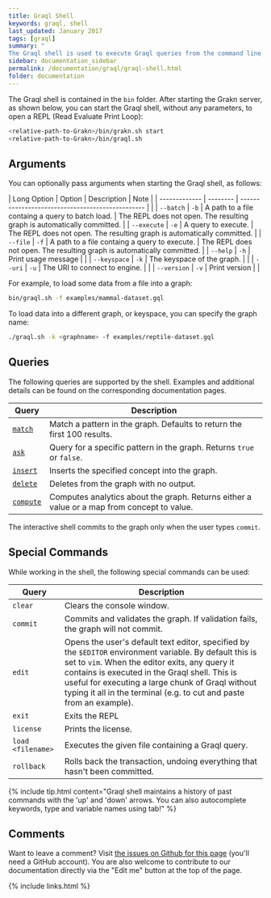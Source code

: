 ```yaml
---
title: Graql Shell
keywords: graql, shell
last_updated: January 2017
tags: [graql]
summary: "
The Graql shell is used to execute Graql queries from the command line, or to let Graql be invoked from other applications."
sidebar: documentation_sidebar
permalink: /documentation/graql/graql-shell.html
folder: documentation
---
```


The Graql shell is contained in the `bin` folder. After starting the Grakn server, as shown below, you can start the Graql shell, without any parameters, to open a REPL (Read Evaluate Print Loop):

```bash
<relative-path-to-Grakn>/bin/grakn.sh start 
<relative-path-to-Grakn>/bin/graql.sh
```

## Arguments

You can optionally pass arguments when starting the Graql shell, as follows:

| Long Option   | Option   | Description                                      | Note |
| ------------- | -------- | ------------------------------------------------ | |
| `--batch`     | `-b`     | A path to a file containg a query to batch load. | The REPL does not open. The resulting graph is automatically committed. |
| `--execute`   | `-e`     | A query to execute.                              | The REPL does not open. The resulting graph is automatically committed. |
| `--file`      | `-f`     | A path to a file containg a query to execute.    | The REPL does not open. The resulting graph is automatically committed. |
| `--help`      | `-h`     | Print usage message                              | |
| `--keyspace`  | `-k`     | The keyspace of the graph.                       | |
| `--uri`       | `-u`     | The URI to connect to engine.                    | |
| `--version`   | `-v`     | Print version                                    | |


For example, to load some data from a file into a graph:

```bash
bin/graql.sh -f examples/mammal-dataset.gql
```


To load data into a different graph, or keyspace, you can specify the graph name:

```bash
./graql.sh -k <graphname> -f examples/reptile-dataset.gql
``` 

## Queries

The following queries are supported by the shell. Examples and additional details can be found on the corresponding documentation pages.

| Query | Description                                   |
| ----------- | --------------------------------------------- |
| [`match`](./match-queries.html)     | Match a pattern in the graph. Defaults to return the first 100 results. |
| [`ask`](./ask-queries.html)       | Query for a specific pattern in the graph. Returns `true` or `false`. |
| [`insert`](./insert-queries.html)    | Inserts the specified concept into the graph. |
| [`delete`](./delete-queries.html)    | Deletes from the graph with no output. |
| [`compute`](./compute-queries.html)   | Computes analytics about the graph. Returns either a value or a map from concept to value. |

   
The interactive shell commits to the graph only when the user types `commit`.

## Special Commands

While working in the shell, the following special commands can be used:

| Query        | Description                                            |
| -----------  | ------------------------------------------------------ |
| `clear`      | Clears the console window. |
| `commit`     | Commits and validates the graph. If validation fails, the graph will not commit. |
| `edit`       | Opens the user's default text editor, specified by the `$EDITOR` environment variable. By default this is set to `vim`. When the editor exits, any query it contains is executed in the Graql shell. This is useful for executing a large chunk of Graql without typing it all in the terminal (e.g. to cut and paste from an example). |
| `exit`       | Exits the REPL |
| `license`    | Prints the license. |
| `load <filename>` | Executes the given file containing a Graql query. |
| `rollback`   | Rolls back the transaction, undoing everything that hasn't been committed. |

{% include tip.html content="Graql shell maintains a history of past commands with the 'up' and 'down' arrows. You can also autocomplete keywords, type and variable names using tab!" %}


## Comments
Want to leave a comment? Visit <a href="https://github.com/graknlabs/docs/issues/42" target="_blank">the issues on Github for this page</a> (you'll need a GitHub account). You are also welcome to contribute to our documentation directly via the "Edit me" button at the top of the page.

{% include links.html %}
